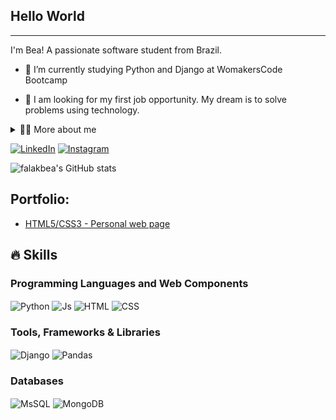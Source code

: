 ## Hello World
---
<!-- Presentation -->
<p>
I'm Bea! A passionate software student from Brazil.

  - 🌱 I’m currently studying Python and Django at WomakersCode Bootcamp 

  - 🔭 I am looking for my first job opportunity. My dream is to solve problems using technology.
</p>

<!-- Dropdown -->
<details>
  <summary>👨‍💻 More about me</summary>

  - 💬 I am 25 years old, currently living in Brazil. I have fluency in English and have experience with HTML, CSS, Javascript, SQL, Python and Django. 

  - ⚡ I'm also a fascinated about turntablism - the art of manipulating sounds and creating new music. I'm DJ since 2022 and thats helped me develop important skills such as creativity, communication, and analytical capability. \o/
</details>

<!-- Links -->
[![LinkedIn](https://img.shields.io/badge/LinkedIn-0077B5?style=for-the-badge&logo=linkedin&logoColor=white)](https://www.linkedin.com/in/beatrizqa/)
[![Instagram](https://img.shields.io/badge/Instagram-E4405F?style=for-the-badge&logo=instagram&logoColor=white)](https://www.instagram.com/falakbea/)

<!-- GithubStats -->
![falakbea's GitHub stats](https://github-readme-stats.vercel.app/api?username=falakbea&show_icons=true&theme=gotham)

<!-- Portfolio -->
## Portfolio:
- [HTML5/CSS3 - Personal web page](https://falakbea.github.io/html-css-womakerscode/)

<!-- GIF 
<p align="left">
  <img align="center" src="https://gifdb.com/images/high/coding-animated-laptop-flow-stream-ja04010rm5o68zfk.gif" alt="Laptop coding">
</p>-->

## 🔥 Skills
<!-- Skills: Programming Languages -->
  <div style="flex-basis: 48%;">
    <h3>Programming Languages and Web Components</h3>
    <img align="center" alt="Python" src="https://img.shields.io/badge/Python-14354C?style=for-the-badge&logo=python&logoColor=white">
    <img align="center" alt="Js" src="https://img.shields.io/badge/JavaScript-323330?style=for-the-badge&logo=javascript&logoColor=F7DF1E">
    <img align="center" alt="HTML" src="https://img.shields.io/badge/HTML5-E34F26?style=for-the-badge&logo=html5&logoColor=white">
    <img align="center" alt="CSS" src="https://img.shields.io/badge/CSS3-1572B6?style=for-the-badge&logo=css3&logoColor=white">
  </div>
  
  <!-- Skills: Tools, Frameworks & Libraries -->
  <div style="flex-basis: 48%;">
    <h3>Tools, Frameworks & Libraries</h3>
    <img align="center" alt="Django" src="https://img.shields.io/badge/Django-092E20?style=for-the-badge&logo=django&logoColor=white">
    <img align="center" alt="Pandas" src="https://img.shields.io/badge/pandas-%23150458.svg?style=for-the-badge&logo=pandas&logoColor=white"/>
  </div>
  
  <!-- Skills: Databases -->
  <div style="flex-basis: 48%;">
    <h3>Databases</h3>
    <img align="center" alt="MsSQL" src="https://img.shields.io/badge/Microsoft%20SQL%20Server-CC2927?style=for-the-badge&logo=microsoft%20sql%20server&logoColor=white"/>
    <img align="center" alt="MongoDB" src="https://img.shields.io/badge/MongoDB-%234ea94b.svg?style=for-the-badge&logo=mongodb&logoColor=white"/>
  </div>
